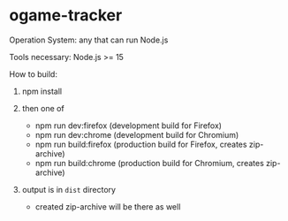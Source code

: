 # ogame-tracker

Operation System:
any that can run Node.js

Tools necessary:
Node.js >= 15

How to build:
1. npm install

2. then one of
    - npm run dev:firefox (development build for Firefox)
    - npm run dev:chrome (development build for Chromium)
    - npm run build:firefox (production build for Firefox, creates zip-archive)
    - npm run build:chrome (production build for Chromium, creates zip-archive)

3. output is in `dist` directory
    - created zip-archive will be there as well